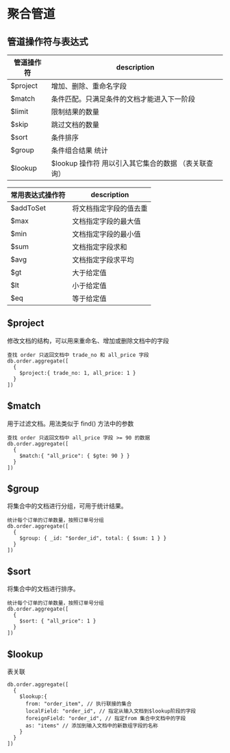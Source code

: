 # 聚合管道

## 管道操作符与表达式

| 管道操作符    | description          |
|--------------|----------------------|
| $project     | 增加、删除、重命名字段
| $match       | 条件匹配。只满足条件的文档才能进入下一阶段
| $limit       | 限制结果的数量
| $skip        | 跳过文档的数量
| $sort        | 条件排序
| $group       | 条件组合结果 统计
| $lookup      | $lookup 操作符 用以引入其它集合的数据 （表关联查询）

| 常用表达式操作符  | description          |
|-----------------|----------------------|
| $addToSet  | 将文档指定字段的值去重
| $max       | 文档指定字段的最大值
| $min       | 文档指定字段的最小值
| $sum       | 文档指定字段求和
| $avg       | 文档指定字段求平均
| $gt        | 大于给定值
| $lt        | 小于给定值
| $eq        | 等于给定值

## $project
修改文档的结构，可以用来重命名、增加或删除文档中的字段
```
查找 order 只返回文档中 trade_no 和 all_price 字段
db.order.aggregate([
  {
    $project:{ trade_no: 1, all_price: 1 }
  }
])
```

## $match
用于过滤文档。用法类似于 find() 方法中的参数
```
查找 order 只返回文档中 all_price 字段 >= 90 的数据
db.order.aggregate([
  {
    $match:{ "all_price": { $gte: 90 } }
  }
])
```

## $group
将集合中的文档进行分组，可用于统计结果。
```
统计每个订单的订单数量，按照订单号分组
db.order.aggregate([
  {
    $group: { _id: "$order_id", total: { $sum: 1 } }
  }
])
```

## $sort
将集合中的文档进行排序。
```
统计每个订单的订单数量，按照订单号分组
db.order.aggregate([
  {
    $sort: { "all_price": 1 }
  }
])
```

## $lookup
表关联
```
db.order.aggregate([
  {
    $lookup:{
      from: "order_item", // 执行联接的集合
      localField: "order_id", // 指定从输入文档到$lookup阶段的字段
      foreignField: "order_id", // 指定from 集合中文档中的字段
      as: "items" // 添加到输入文档中的新数组字段的名称
    }
  }
])
```